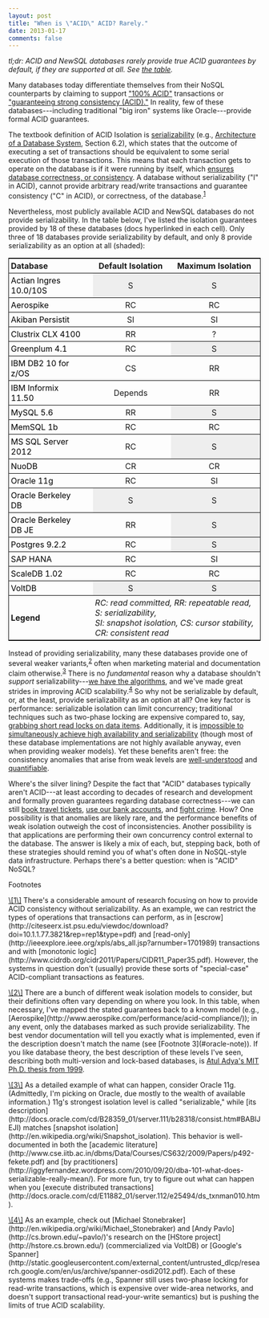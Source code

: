 ```yaml
---
layout: post
title: "When is \"ACID\" ACID? Rarely."
date: 2013-01-17
comments: false
---
```


<style>

table {
border: 1px solid black;
border-spacing:0px;
width: 100%;
}

td.serializable {
background-color: #EEE;
}

td {
padding: 4px;
text-align: center;
border-bottom: 1px solid black;
padding-right:10px;
}

.dbname {
text-align: left;
padding-right: 24px;
}

a.tablelink:link {text-decoration: none; color: black; }
a.tablelink:hover {text-decoration: none; color: #666;}

#legendbox {
font-style: italic;
text-align: left;
width: 420px;
}

#legendlabel {
font-weight: bold;
text-align: left;
}

</style>

*tl;dr: ACID and NewSQL databases rarely provide true ACID guarantees
 by default, if they are supported at all. See <a href="#acidtable">the
 table</a>.*

Many databases today differentiate themselves from their NoSQL
counterparts by claiming to support <a class="no-decorate"
href="http://www.nuodb.com/explore/sql-cloud-database-product/">"100%
ACID"</a> transactions or <a class="no-decorate"
href="http://www.aerospike.com/performance/acid-compliance/">"guaranteeing
strong consistency (ACID)."</a> In reality, few of these
databases---including traditional "big iron" systems like
Oracle---provide formal ACID guarantees.

The textbook definition of ACID Isolation is <a class="no-decorate"
href="http://en.wikipedia.org/wiki/Serializability">serializability</a>
(e.g., <a
href="http://db.cs.berkeley.edu/papers/fntdb07-architecture.pdf">Architecture
of a Database System</a>, Section 6.2), which states that the outcome
of executing a set of transactions should be equivalent to some serial
execution of those transactions. This means that each transaction gets
to operate on the database is if it were running by itself, which <a
class="no-decorate"
href="http://research.microsoft.com/en-us/people/philbe/chapter1.pdf">ensures
database correctness, or consistency</a>. A database without
serializability ("I" in ACID), cannot provide arbitrary read/write
transactions and guarantee consistency ("C" in ACID), or correctness,
of the database.<sup><a class="no-decorate" href="#arbitrary-note">1</a></sup>

Nevertheless, most publicly available ACID and NewSQL databases do not
provide serializability. In the table below, I've listed the isolation
guarantees provided by 18 of these databases (docs hyperlinked in each
cell). Only three of 18 databases provide serializability by
default, and only 8 provide serializability as an option at all
(shaded):

<center>
<table id="acidtable">
<tr>
<td class="dbname"><b>Database</b></td><td><b>Default Isolation</b></td><td><b>Maximum Isolation</b></td>
</tr>

<tr>
<td class="dbname"><a class="tablelink" href="http://docs.actian.com/ingres/10s/database-administrator-guide/2349-isolation-levels">Actian Ingres 10.0/10S</a></td><td class="serializable">S</td><td class="serializable">S</td>
</tr>

<tr>
<td class="dbname"><a class="tablelink" href="http://www.aerospike.com/performance/acid-compliance/">Aerospike</a></td><td>RC</td><td>RC</td>
</tr>

<tr>
<td class="dbname"><a class="tablelink" href="http://www.akiban.com/ak-docs/admin/persistit/Transactions.html">Akiban Persistit</a></td><td>SI</td><td>SI</td>
</tr>

<tr>
<td class="dbname"><a class="tablelink" href="http://www.clustrix.com/Portals/146389/docs/Clustrix_System_Administrators_Guide_v4.1.pdf">Clustrix CLX 4100</a></td><td>RR</td><td>?</td>
</tr>

<tr>
<td class="dbname"><a class="tablelink" href="http://media.gpadmin.me/wp-content/uploads/2012/11/GPDBAGuide.pdf">Greenplum 4.1</a></td><td>RC</td><td class="serializable">S</td>
</tr>

<tr>
<td class="dbname"><a class="tablelink" href="http://publib.boulder.ibm.com/infocenter/dzichelp/v2r2/index.jsp?topic=%2Fcom.ibm.db2z10.doc.perf%2Fsrc%2Ftpc%2Fdb2z_chooseisolationoption.htm">IBM DB2 10 for z/OS</a></td><td>CS</td><td>RR</td>
</tr>

<tr>
<td class="dbname"><a class="tablelink" href="http://publib.boulder.ibm.com/infocenter/idshelp/v115/index.jsp?topic=%2Fcom.ibm.sqls.doc%2Fids_sqs_1161.htm">IBM Informix 11.50</a></td><td>Depends</td><td>RR</td>
</tr>

<tr>
<td class="dbname"><a class="tablelink" href="http://dev.mysql.com/doc/refman/5.6/en/set-transaction.html">MySQL 5.6</a></td><td>RR</td><td class="serializable">S</td>
</tr>

<tr>
<td class="dbname"><a class="tablelink" href="http://developers.memsql.com/docs/1b/isolationlevel.html">MemSQL 1b</a></td><td>RC</td><td>RC</td>
</tr>

<tr>
<td class="dbname"><a class="tablelink" href="http://msdn.microsoft.com/en-us/library/ms173763.aspx">MS SQL Server 2012</a></td><td>RC</td><td class="serializable">S</td>
</tr>

<tr>
<td class="dbname"><a class="tablelink" href="http://www.nuodb.com/nuodb-online-documentation/references/r_Lang/r_Transactions.html">NuoDB</a></td><td>CR</td><td>CR</td>
</tr>

<tr>
<td class="dbname"><a class="tablelink" href="http://docs.oracle.com/cd/B28359_01/server.111/b28318/consist.htm#autoId8">Oracle 11g</a></td><td>RC</td><td>SI</td>
</tr>

<tr>
<td class="dbname"><a class="tablelink" href="http://docs.oracle.com/cd/E17277_02/html/TransactionGettingStarted/isolation.html">Oracle Berkeley DB</a></td><td class="serializable">S</td><td class="serializable">S</td>
</tr>

<tr>
<td class="dbname"><a class="tablelink" href="http://docs.oracle.com/cd/E17277_02/html/TransactionGettingStarted/isolation.html">Oracle Berkeley DB JE</a></td><td>RR</td><td class="serializable">S</td>
</tr>

<tr>
<td class="dbname"><a class="tablelink" href="http://www.postgresql.org/docs/9.2/static/transaction-iso.html">Postgres 9.2.2</a></td><td>RC</td><td class="serializable">S</td>
</tr>

<tr>
<td class="dbname"><a class="tablelink" href="http://help.sap.com/hana/html/sql_set_transaction.html">SAP HANA</a></td><td>RC</td><td>SI</td>
</tr>

<tr>
<td class="dbname"><a class="tablelink" href="http://www.scaledb.com/pdfs/ScaleDB_Cluster_Manual.pdf">ScaleDB 1.02</a></td><td>RC</td><td>RC</td>
</tr>

<tr>
<td class="dbname"><a class="tablelink" href="https://voltdb.com/">VoltDB</a></td><td class="serializable">S</td><td class="serializable">S</td>
</tr>

<tr>
<td id="legendlabel"><span id="legendlabel">Legend</span></td><td colspan="2" id="legendbox"> RC: read committed, RR: repeatable read, S: serializability,<br>SI: snapshot isolation, CS: cursor stability, CR: consistent read</td>
</tr>

</table>
</center>


Instead of providing serializability, many these databases provide one
of several weaker variants,<sup><a class="no-decorate"
href="#weak-note">2</a></sup> often when marketing material and
documentation claim otherwise.<sup><a class="no-decorate"
href="#oracle-note">3</a></sup> There is no *fundamental* reason why a
database shouldn't *support* serializability---[we have the
algorithms](http://research.microsoft.com/en-us/people/philbe/ccontrol.aspx),
and we've made great strides in improving ACID scalability.<sup><a
class="no-decorate" href="#research-note">4</a></sup> So why not be
serializable by default, or, at the least, provide serializability as
an option at all? One key factor is performance: serializable
isolation can limit concurrency; traditional techniques such as
two-phase locking are expensive compared to, say, <a
class="no-decorate"
href="http://diaswww.epfl.ch/courses/adms07/papers/GrayLocks.pdf">grabbing
short read locks on data items</a>. Additionally, it is [impossible to
simultaneously achieve high availability and
serializability](http://www.cs.cornell.edu/courses/CS614/2004sp/papers/DGS85.pdf)
(though most of these database implementations are not highly
available anyway, even when providing weaker models). Yet these
benefits aren't free: the consistency anomalies that arise from weak
levels are <a
href="http://www.cse.iitb.ac.in/dbms/Data/Courses/CS632/2009/Papers/p492-fekete.pdf">well-understood</a>
and <a
href="http://www.vldb.org/pvldb/2/vldb09-185.pdf">quantifiable</a>.

Where's the silver lining? Despite the fact that "ACID" databases
typically aren't ACID---at least according to decades of research and
development and formally proven guarantees regarding database
correctness---we can still <a
href="http://www.oracle.com/us/corporate/customers/customersearch/sabre-holdings-1-gg-ss-1849966.html">book
travel tickets</a>, <a
href="http://www.oracle.com/us/corporate/customers/customersearch/bank-of-baroda-1-db-ss-1875825.html">use
our bank accounts</a>, and <a
href="http://www.oracle.com/us/corporate/press/1871463">fight
crime</a>. How? One possibility is that anomalies are likely rare, and
the performance benefits of weak isolation outweigh the cost of
inconsistencies. Another possibility is that applications are
performing their own concurrency control external to the database. The
answer is likely a mix of each, but, stepping back, both of these
strategies should remind you of what's often done in NoSQL-style data
infrastructure. Perhaps there's a better question: when is "ACID" NoSQL?

<span id="footnotetitle">Footnotes</span>

<p> <span class="footnote" id="arbitrary-note" markdown="1"><a
class="no-decorate"
href="#arbitrary-note">\[1\]</a>&nbsp;There's&nbsp;a considerable
amount of research focusing on how to provide ACID consistency without
serializability. As an example, we can restrict the types of
operations that transactions can perform, as in
[escrow](http://citeseerx.ist.psu.edu/viewdoc/download?doi=10.1.1.77.3821&rep=rep1&type=pdf)
and
[read-only](http://ieeexplore.ieee.org/xpls/abs_all.jsp?arnumber=1701989)
transactions and with [monotonic
logic](http://www.cidrdb.org/cidr2011/Papers/CIDR11_Paper35.pdf).
However, the systems in question don't (usually) provide these sorts
of "special-case" ACID-compliant transactions as features.</span></p>

<p><span class="footnote" id="weak-note" markdown="1"><a
class="no-decorate" href="#weak-note">\[2\]</a>&nbsp;There&nbsp;are a
bunch of different weak isolation models to consider, but their
definitions often vary depending on where you look. In this table,
when necessary, I've mapped the stated guarantees back to a known
model (e.g.,
[Aerospike](http://www.aerospike.com/performance/acid-compliance/)); in
any event, only the databases marked as such provide
serializability. The best vendor documentation will tell you exactly
what is implemented, even if the description doesn't match the
name (see [Footnote 3](#oracle-note)). If you like database theory,
the best description of these levels I've seen, describing both
multi-version and lock-based databases, is&nbsp;<a
href="http://www.pmg.lcs.mit.edu/~adya/pubs/phd.pdf">Atul Adya's MIT
Ph.D. thesis from 1999</a>.</span> </p>

<p> <span class="footnote" id="oracle-note" markdown="1"><a
class="no-decorate" href="#oracle-note">\[3\]</a>&nbsp;As a detailed
example of what can happen, consider Oracle 11g. (Admittedly, I'm
picking on Oracle, due mostly to the wealth of available information.)
11g's strongest isolation level is called "serializable," while [its
description](http://docs.oracle.com/cd/B28359_01/server.111/b28318/consist.htm#BABIJEJI)
matches [snapshot
isolation](http://en.wikipedia.org/wiki/Snapshot_isolation). This
behavior is well-documented in both the [academic
literature](http://www.cse.iitb.ac.in/dbms/Data/Courses/CS632/2009/Papers/p492-fekete.pdf)
and [by
practitioners](http://iggyfernandez.wordpress.com/2010/09/20/dba-101-what-does-serializable-really-mean/). For
more fun, try to figure out what can happen when you [execute
distributed
transactions](http://docs.oracle.com/cd/E11882_01/server.112/e25494/ds_txnman010.htm).</span></p>

<p><span class="footnote" id="research-note" markdown="1"><a
class="no-decorate" href="#research-note">\[4\]</a>&nbsp;As an
example, check out [Michael
Stonebraker](http://en.wikipedia.org/wiki/Michael_Stonebraker) and
[Andy Pavlo](http://cs.brown.edu/~pavlo/)'s research on the 
[HStore project](http://hstore.cs.brown.edu/) (commercialized via VoltDB) or
[Google's
Spanner](http://static.googleusercontent.com/external_content/untrusted_dlcp/research.google.com/en/us/archive/spanner-osdi2012.pdf). Each
of these systems makes trade-offs (e.g., Spanner still uses two-phase
locking for read-write transactions, which is expensive over wide-area
networks, and doesn't support transactional read-your-write semantics)
but is pushing the limits of true ACID scalability.</span></p>



